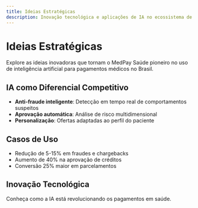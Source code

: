 ```yaml
---
title: Ideias Estratégicas
description: Inovação tecnológica e aplicações de IA no ecossistema de saúde
---
```


# Ideias Estratégicas

Explore as ideias inovadoras que tornam o MedPay Saúde pioneiro no uso de inteligência artificial para pagamentos médicos no Brasil.

## IA como Diferencial Competitivo

- **Anti-fraude inteligente**: Detecção em tempo real de comportamentos suspeitos
- **Aprovação automática**: Análise de risco multidimensional
- **Personalização**: Ofertas adaptadas ao perfil do paciente

## Casos de Uso

- Redução de 5-15% em fraudes e chargebacks
- Aumento de 40% na aprovação de créditos
- Conversão 25% maior em parcelamentos

## Inovação Tecnológica

Conheça como a IA está revolucionando os pagamentos em saúde.